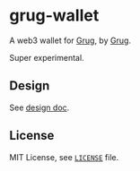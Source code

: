 # grug-wallet

A web3 wallet for [Grug], by [Grug].

[Grug]: https://grugbrain.dev/

Super experimental.

## Design

See [design doc](./design.md).

## License

MIT License, see [`LICENSE`](./LICENSE) file.
